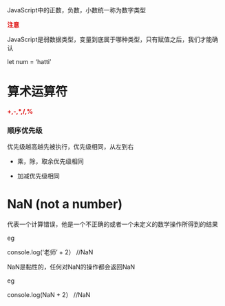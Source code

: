 JavaScript中的正数，负数，小数统一称为数字类型

**<font color="#dd0g0g">注意</font><br/>**

JavaScript是弱数据类型，变量到底属于哪种类型，只有赋值之后，我们才能确认

let num = ‘hatti’

# 算术运算符

**<font color="#dd0g0g">+,-,\*,/,%</font><br/>**

### 顺序优先级

优先级越高越先被执行，优先级相同，从左到右

- 乘，除，取余优先级相同

- 加减优先级相同

# NaN (not a number)

代表一个计算错误，他是一个不正确的或者一个未定义的数学操作所得到的结果

eg

console.log(‘老师’ + 2） //NaN

NaN是黏性的，任何对NaN的操作都会返回NaN

eg

console.log(NaN + 2） //NaN